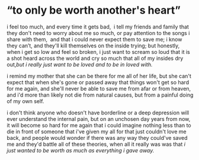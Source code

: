 # “to only be worth another's heart”

i feel too much, and every time it gets bad,  i tell my friends and family that they don't need to worry about me so much,
or pay attention to the songs i share with them,   and that i could never expect them to save me; i know they can’t, and they'll kill themselves on the inside trying; but honestly, when i get so low and feel so broken, i just want to scream so loud that it is a shot heard across the world and cry so much that all of my insides dry out,*but i really just want to be loved and to be in loved with.*

i remind my mother that she can be there for me all of her life, but she can't expect that when she's gone or passed away that things won't get so hard for me again, and she'll never be able to save me from afar or from heaven, and i'd more than likely not die from natural causes, but from a painful doing of my own self.

i don't think anyone who doesn't have borderline or a deep depression will ever understand the internal pain, but on an unchosen day years from now, it will become so hard for me again that i could imagine nothing less than to die in front of someone that i've given my all for that just couldn't love me back, and people would wonder if there was any way they could've saved me and they'd battle all of these theories, when all it really was was that
*i just wanted to be worth as much as everything i gave away.*
